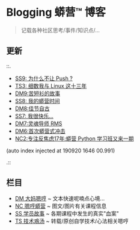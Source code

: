 # Blogging 蟒营™ 博客
> 记载各种社区思考/事件/知识点/...

## 更新

::.

- [ SS9: 为什么不让 Push ?](SS/190920-why-cant-push.md)
- [ TS3: 细数我与 Linux 这十三年](TS/190919-pyenv-finally-intro.md)
- [ DM9:苦短衫的故事](DM/190914-teestory.md)
- [ SS8: 我的蟒营时间](SS/190914-jy-time-story.md)
- [ DM8:佳节自古](DM/190913-single-moon.md)
- [ SS7: 我很快乐...](SS/190912-i-am-happy.md)
- [ DM7:灵魂导师 RMS](DM/190910-rms-soul-master.md)
- [ DM6:首次蟒营式冲击](DM/190905-1st101camp.md)
- [ NC2:专注反焦虑17年:蟒营 Python 学习班又来一期](NC/190905-3py-just101camp.md)

(auto index injected at 190920 1646 00.991) 

.::



## 栏目

- [DM 大妈嗯哼](DM/) ~ 文本快速呢喃点心境...
- [NC 嗯哼蟒营](NC/) ~ 图文/图片有关课程信息
- [SS 学员故事](SS/) ~ 各期课程中发生的真实"血案"
- [TS 技术鳮汤](TS/) ~ 转载/原创自学技术/心法相关嗯哼
